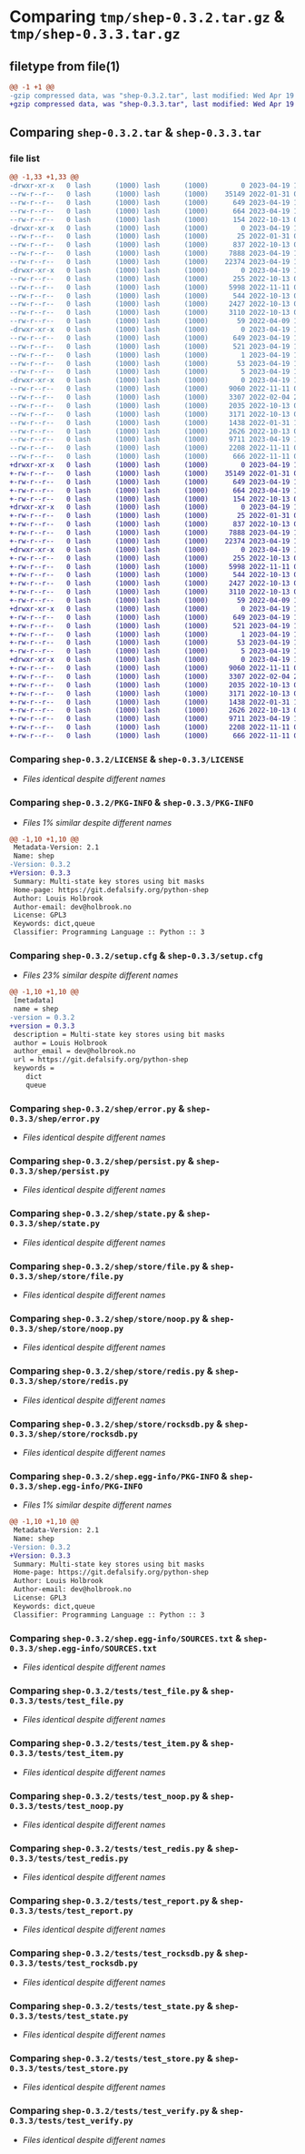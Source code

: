 # Comparing `tmp/shep-0.3.2.tar.gz` & `tmp/shep-0.3.3.tar.gz`

## filetype from file(1)

```diff
@@ -1 +1 @@
-gzip compressed data, was "shep-0.3.2.tar", last modified: Wed Apr 19 10:42:49 2023, max compression
+gzip compressed data, was "shep-0.3.3.tar", last modified: Wed Apr 19 10:47:45 2023, max compression
```

## Comparing `shep-0.3.2.tar` & `shep-0.3.3.tar`

### file list

```diff
@@ -1,33 +1,33 @@
-drwxr-xr-x   0 lash      (1000) lash      (1000)        0 2023-04-19 10:42:49.133292 shep-0.3.2/
--rw-r--r--   0 lash      (1000) lash      (1000)    35149 2022-01-31 08:24:17.000000 shep-0.3.2/LICENSE
--rw-r--r--   0 lash      (1000) lash      (1000)      649 2023-04-19 10:42:49.136625 shep-0.3.2/PKG-INFO
--rw-r--r--   0 lash      (1000) lash      (1000)      664 2023-04-19 10:42:49.136625 shep-0.3.2/setup.cfg
--rw-r--r--   0 lash      (1000) lash      (1000)      154 2022-10-13 07:26:39.000000 shep-0.3.2/setup.py
-drwxr-xr-x   0 lash      (1000) lash      (1000)        0 2023-04-19 10:42:49.133292 shep-0.3.2/shep/
--rw-r--r--   0 lash      (1000) lash      (1000)       25 2022-01-31 08:23:47.000000 shep-0.3.2/shep/__init__.py
--rw-r--r--   0 lash      (1000) lash      (1000)      837 2022-10-13 07:26:39.000000 shep-0.3.2/shep/error.py
--rw-r--r--   0 lash      (1000) lash      (1000)     7888 2023-04-19 10:37:38.000000 shep-0.3.2/shep/persist.py
--rw-r--r--   0 lash      (1000) lash      (1000)    22374 2023-04-19 10:41:08.000000 shep-0.3.2/shep/state.py
-drwxr-xr-x   0 lash      (1000) lash      (1000)        0 2023-04-19 10:42:49.133292 shep-0.3.2/shep/store/
--rw-r--r--   0 lash      (1000) lash      (1000)      255 2022-10-13 07:26:39.000000 shep-0.3.2/shep/store/base.py
--rw-r--r--   0 lash      (1000) lash      (1000)     5998 2022-11-11 05:57:07.000000 shep-0.3.2/shep/store/file.py
--rw-r--r--   0 lash      (1000) lash      (1000)      544 2022-10-13 07:26:39.000000 shep-0.3.2/shep/store/noop.py
--rw-r--r--   0 lash      (1000) lash      (1000)     2427 2022-10-13 07:26:39.000000 shep-0.3.2/shep/store/redis.py
--rw-r--r--   0 lash      (1000) lash      (1000)     3110 2022-10-13 07:26:39.000000 shep-0.3.2/shep/store/rocksdb.py
--rw-r--r--   0 lash      (1000) lash      (1000)       59 2022-04-09 16:10:56.000000 shep-0.3.2/shep/verify.py
-drwxr-xr-x   0 lash      (1000) lash      (1000)        0 2023-04-19 10:42:49.133292 shep-0.3.2/shep.egg-info/
--rw-r--r--   0 lash      (1000) lash      (1000)      649 2023-04-19 10:42:49.000000 shep-0.3.2/shep.egg-info/PKG-INFO
--rw-r--r--   0 lash      (1000) lash      (1000)      521 2023-04-19 10:42:49.000000 shep-0.3.2/shep.egg-info/SOURCES.txt
--rw-r--r--   0 lash      (1000) lash      (1000)        1 2023-04-19 10:42:49.000000 shep-0.3.2/shep.egg-info/dependency_links.txt
--rw-r--r--   0 lash      (1000) lash      (1000)       53 2023-04-19 10:42:49.000000 shep-0.3.2/shep.egg-info/requires.txt
--rw-r--r--   0 lash      (1000) lash      (1000)        5 2023-04-19 10:42:49.000000 shep-0.3.2/shep.egg-info/top_level.txt
-drwxr-xr-x   0 lash      (1000) lash      (1000)        0 2023-04-19 10:42:49.133292 shep-0.3.2/tests/
--rw-r--r--   0 lash      (1000) lash      (1000)     9060 2022-11-11 05:57:07.000000 shep-0.3.2/tests/test_file.py
--rw-r--r--   0 lash      (1000) lash      (1000)     3307 2022-02-04 22:14:27.000000 shep-0.3.2/tests/test_item.py
--rw-r--r--   0 lash      (1000) lash      (1000)     2035 2022-10-13 07:26:39.000000 shep-0.3.2/tests/test_noop.py
--rw-r--r--   0 lash      (1000) lash      (1000)     3171 2022-10-13 07:26:39.000000 shep-0.3.2/tests/test_redis.py
--rw-r--r--   0 lash      (1000) lash      (1000)     1438 2022-01-31 10:05:15.000000 shep-0.3.2/tests/test_report.py
--rw-r--r--   0 lash      (1000) lash      (1000)     2626 2022-10-13 07:26:39.000000 shep-0.3.2/tests/test_rocksdb.py
--rw-r--r--   0 lash      (1000) lash      (1000)     9711 2023-04-19 10:31:02.000000 shep-0.3.2/tests/test_state.py
--rw-r--r--   0 lash      (1000) lash      (1000)     2208 2022-11-11 05:57:07.000000 shep-0.3.2/tests/test_store.py
--rw-r--r--   0 lash      (1000) lash      (1000)      666 2022-11-11 05:57:07.000000 shep-0.3.2/tests/test_verify.py
+drwxr-xr-x   0 lash      (1000) lash      (1000)        0 2023-04-19 10:47:45.636623 shep-0.3.3/
+-rw-r--r--   0 lash      (1000) lash      (1000)    35149 2022-01-31 08:24:17.000000 shep-0.3.3/LICENSE
+-rw-r--r--   0 lash      (1000) lash      (1000)      649 2023-04-19 10:47:45.636623 shep-0.3.3/PKG-INFO
+-rw-r--r--   0 lash      (1000) lash      (1000)      664 2023-04-19 10:47:45.636623 shep-0.3.3/setup.cfg
+-rw-r--r--   0 lash      (1000) lash      (1000)      154 2022-10-13 07:26:39.000000 shep-0.3.3/setup.py
+drwxr-xr-x   0 lash      (1000) lash      (1000)        0 2023-04-19 10:47:45.636623 shep-0.3.3/shep/
+-rw-r--r--   0 lash      (1000) lash      (1000)       25 2022-01-31 08:23:47.000000 shep-0.3.3/shep/__init__.py
+-rw-r--r--   0 lash      (1000) lash      (1000)      837 2022-10-13 07:26:39.000000 shep-0.3.3/shep/error.py
+-rw-r--r--   0 lash      (1000) lash      (1000)     7888 2023-04-19 10:37:38.000000 shep-0.3.3/shep/persist.py
+-rw-r--r--   0 lash      (1000) lash      (1000)    22374 2023-04-19 10:41:08.000000 shep-0.3.3/shep/state.py
+drwxr-xr-x   0 lash      (1000) lash      (1000)        0 2023-04-19 10:47:45.636623 shep-0.3.3/shep/store/
+-rw-r--r--   0 lash      (1000) lash      (1000)      255 2022-10-13 07:26:39.000000 shep-0.3.3/shep/store/base.py
+-rw-r--r--   0 lash      (1000) lash      (1000)     5998 2022-11-11 05:57:07.000000 shep-0.3.3/shep/store/file.py
+-rw-r--r--   0 lash      (1000) lash      (1000)      544 2022-10-13 07:26:39.000000 shep-0.3.3/shep/store/noop.py
+-rw-r--r--   0 lash      (1000) lash      (1000)     2427 2022-10-13 07:26:39.000000 shep-0.3.3/shep/store/redis.py
+-rw-r--r--   0 lash      (1000) lash      (1000)     3110 2022-10-13 07:26:39.000000 shep-0.3.3/shep/store/rocksdb.py
+-rw-r--r--   0 lash      (1000) lash      (1000)       59 2022-04-09 16:10:56.000000 shep-0.3.3/shep/verify.py
+drwxr-xr-x   0 lash      (1000) lash      (1000)        0 2023-04-19 10:47:45.636623 shep-0.3.3/shep.egg-info/
+-rw-r--r--   0 lash      (1000) lash      (1000)      649 2023-04-19 10:47:45.000000 shep-0.3.3/shep.egg-info/PKG-INFO
+-rw-r--r--   0 lash      (1000) lash      (1000)      521 2023-04-19 10:47:45.000000 shep-0.3.3/shep.egg-info/SOURCES.txt
+-rw-r--r--   0 lash      (1000) lash      (1000)        1 2023-04-19 10:47:45.000000 shep-0.3.3/shep.egg-info/dependency_links.txt
+-rw-r--r--   0 lash      (1000) lash      (1000)       53 2023-04-19 10:47:45.000000 shep-0.3.3/shep.egg-info/requires.txt
+-rw-r--r--   0 lash      (1000) lash      (1000)        5 2023-04-19 10:47:45.000000 shep-0.3.3/shep.egg-info/top_level.txt
+drwxr-xr-x   0 lash      (1000) lash      (1000)        0 2023-04-19 10:47:45.636623 shep-0.3.3/tests/
+-rw-r--r--   0 lash      (1000) lash      (1000)     9060 2022-11-11 05:57:07.000000 shep-0.3.3/tests/test_file.py
+-rw-r--r--   0 lash      (1000) lash      (1000)     3307 2022-02-04 22:14:27.000000 shep-0.3.3/tests/test_item.py
+-rw-r--r--   0 lash      (1000) lash      (1000)     2035 2022-10-13 07:26:39.000000 shep-0.3.3/tests/test_noop.py
+-rw-r--r--   0 lash      (1000) lash      (1000)     3171 2022-10-13 07:26:39.000000 shep-0.3.3/tests/test_redis.py
+-rw-r--r--   0 lash      (1000) lash      (1000)     1438 2022-01-31 10:05:15.000000 shep-0.3.3/tests/test_report.py
+-rw-r--r--   0 lash      (1000) lash      (1000)     2626 2022-10-13 07:26:39.000000 shep-0.3.3/tests/test_rocksdb.py
+-rw-r--r--   0 lash      (1000) lash      (1000)     9711 2023-04-19 10:31:02.000000 shep-0.3.3/tests/test_state.py
+-rw-r--r--   0 lash      (1000) lash      (1000)     2208 2022-11-11 05:57:07.000000 shep-0.3.3/tests/test_store.py
+-rw-r--r--   0 lash      (1000) lash      (1000)      666 2022-11-11 05:57:07.000000 shep-0.3.3/tests/test_verify.py
```

### Comparing `shep-0.3.2/LICENSE` & `shep-0.3.3/LICENSE`

 * *Files identical despite different names*

### Comparing `shep-0.3.2/PKG-INFO` & `shep-0.3.3/PKG-INFO`

 * *Files 1% similar despite different names*

```diff
@@ -1,10 +1,10 @@
 Metadata-Version: 2.1
 Name: shep
-Version: 0.3.2
+Version: 0.3.3
 Summary: Multi-state key stores using bit masks
 Home-page: https://git.defalsify.org/python-shep
 Author: Louis Holbrook
 Author-email: dev@holbrook.no
 License: GPL3
 Keywords: dict,queue
 Classifier: Programming Language :: Python :: 3
```

### Comparing `shep-0.3.2/setup.cfg` & `shep-0.3.3/setup.cfg`

 * *Files 23% similar despite different names*

```diff
@@ -1,10 +1,10 @@
 [metadata]
 name = shep
-version = 0.3.2
+version = 0.3.3
 description = Multi-state key stores using bit masks
 author = Louis Holbrook
 author_email = dev@holbrook.no
 url = https://git.defalsify.org/python-shep
 keywords = 
 	dict
 	queue
```

### Comparing `shep-0.3.2/shep/error.py` & `shep-0.3.3/shep/error.py`

 * *Files identical despite different names*

### Comparing `shep-0.3.2/shep/persist.py` & `shep-0.3.3/shep/persist.py`

 * *Files identical despite different names*

### Comparing `shep-0.3.2/shep/state.py` & `shep-0.3.3/shep/state.py`

 * *Files identical despite different names*

### Comparing `shep-0.3.2/shep/store/file.py` & `shep-0.3.3/shep/store/file.py`

 * *Files identical despite different names*

### Comparing `shep-0.3.2/shep/store/noop.py` & `shep-0.3.3/shep/store/noop.py`

 * *Files identical despite different names*

### Comparing `shep-0.3.2/shep/store/redis.py` & `shep-0.3.3/shep/store/redis.py`

 * *Files identical despite different names*

### Comparing `shep-0.3.2/shep/store/rocksdb.py` & `shep-0.3.3/shep/store/rocksdb.py`

 * *Files identical despite different names*

### Comparing `shep-0.3.2/shep.egg-info/PKG-INFO` & `shep-0.3.3/shep.egg-info/PKG-INFO`

 * *Files 1% similar despite different names*

```diff
@@ -1,10 +1,10 @@
 Metadata-Version: 2.1
 Name: shep
-Version: 0.3.2
+Version: 0.3.3
 Summary: Multi-state key stores using bit masks
 Home-page: https://git.defalsify.org/python-shep
 Author: Louis Holbrook
 Author-email: dev@holbrook.no
 License: GPL3
 Keywords: dict,queue
 Classifier: Programming Language :: Python :: 3
```

### Comparing `shep-0.3.2/shep.egg-info/SOURCES.txt` & `shep-0.3.3/shep.egg-info/SOURCES.txt`

 * *Files identical despite different names*

### Comparing `shep-0.3.2/tests/test_file.py` & `shep-0.3.3/tests/test_file.py`

 * *Files identical despite different names*

### Comparing `shep-0.3.2/tests/test_item.py` & `shep-0.3.3/tests/test_item.py`

 * *Files identical despite different names*

### Comparing `shep-0.3.2/tests/test_noop.py` & `shep-0.3.3/tests/test_noop.py`

 * *Files identical despite different names*

### Comparing `shep-0.3.2/tests/test_redis.py` & `shep-0.3.3/tests/test_redis.py`

 * *Files identical despite different names*

### Comparing `shep-0.3.2/tests/test_report.py` & `shep-0.3.3/tests/test_report.py`

 * *Files identical despite different names*

### Comparing `shep-0.3.2/tests/test_rocksdb.py` & `shep-0.3.3/tests/test_rocksdb.py`

 * *Files identical despite different names*

### Comparing `shep-0.3.2/tests/test_state.py` & `shep-0.3.3/tests/test_state.py`

 * *Files identical despite different names*

### Comparing `shep-0.3.2/tests/test_store.py` & `shep-0.3.3/tests/test_store.py`

 * *Files identical despite different names*

### Comparing `shep-0.3.2/tests/test_verify.py` & `shep-0.3.3/tests/test_verify.py`

 * *Files identical despite different names*

